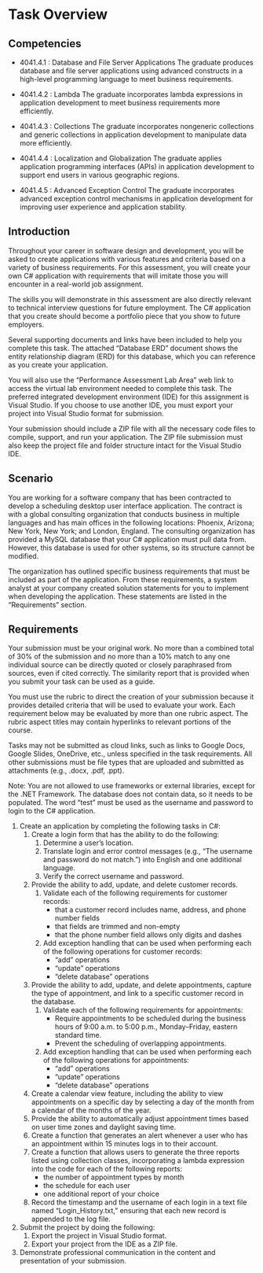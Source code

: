 # Task Overview

## Competencies

- 4041.4.1 : Database and File Server Applications
The graduate produces database and file server applications using advanced constructs in a high-level programming language to meet business requirements.

- 4041.4.2 : Lambda
The graduate incorporates lambda expressions in application development to meet business requirements more efficiently.

- 4041.4.3 : Collections
The graduate incorporates nongeneric collections and generic collections in application development to manipulate data more efficiently.

- 4041.4.4 : Localization and Globalization
The graduate applies application programming interfaces (APIs) in application development to support end users in various geographic regions.

- 4041.4.5 : Advanced Exception Control
The graduate incorporates advanced exception control mechanisms in application development for improving user experience and application stability.

## Introduction

Throughout your career in software design and development, you will be asked to create applications with various features and criteria based on a variety of business requirements. For this assessment, you will create your own C# application with requirements that will imitate those you will encounter in a real-world job assignment.

The skills you will demonstrate in this assessment are also directly relevant to technical interview questions for future employment. The C# application that you create should become a portfolio piece that you show to future employers.

Several supporting documents and links have been included to help you complete this task. The attached “Database ERD” document shows the entity relationship diagram (ERD) for this database, which you can reference as you create your application.

You will also use the “Performance Assessment Lab Area” web link to access the virtual lab environment needed to complete this task. The preferred integrated development environment (IDE) for this assignment is Visual Studio. If you choose to use another IDE, you must export your project into Visual Studio format for submission.

Your submission should include a ZIP file with all the necessary code files to compile, support, and run your application. The ZIP file submission must also keep the project file and folder structure intact for the Visual Studio IDE.

## Scenario

You are working for a software company that has been contracted to develop a scheduling desktop user interface application. The contract is with a global consulting organization that conducts business in multiple languages and has main offices in the following locations: Phoenix, Arizona; New York, New York; and London, England. The consulting organization has provided a MySQL database that your C# application must pull data from. However, this database is used for other systems, so its structure cannot be modified.

The organization has outlined specific business requirements that must be included as part of the application. From these requirements, a system analyst at your company created solution statements for you to implement when developing the application. These statements are listed in the “Requirements” section.

## Requirements

Your submission must be your original work. No more than a combined total of 30% of the submission and no more than a 10% match to any one individual source can be directly quoted or closely paraphrased from sources, even if cited correctly. The similarity report that is provided when you submit your task can be used as a guide.

You must use the rubric to direct the creation of your submission because it provides detailed criteria that will be used to evaluate your work. Each requirement below may be evaluated by more than one rubric aspect. The rubric aspect titles may contain hyperlinks to relevant portions of the course.

Tasks may not be submitted as cloud links, such as links to Google Docs, Google Slides, OneDrive, etc., unless specified in the task requirements. All other submissions must be file types that are uploaded and submitted as attachments (e.g., .docx, .pdf, .ppt).

Note: You are not allowed to use frameworks or external libraries, except for the .NET Framework. The database does not contain data, so it needs to be populated. The word “test” must be used as the username and password to login to the C# application.

1. Create an application by completing the following tasks in C#:
    1. Create a login form that has the ability to do the following:
        1. Determine a user’s location.
        2. Translate login and error control messages (e.g., “The username and password do not match.”) into English and one additional language.
        3. Verify the correct username and password.
    2. Provide the ability to add, update, and delete customer records.
        1. Validate each of the following requirements for customer records:
            - that a customer record includes name, address, and phone number fields
            - that fields are trimmed and non-empty
            - that the phone number field allows only digits and dashes
        2. Add exception handling that can be used when performing each of the following operations for customer records:
            - “add” operations
            - “update” operations
            - “delete database” operations
    3. Provide the ability to add, update, and delete appointments, capture the type of appointment, and link to a specific customer record in the database.
        1. Validate each of the following requirements for appointments:
            - Require appointments to be scheduled during the business hours of 9:00 a.m. to 5:00 p.m., Monday–Friday, eastern standard time.
            - Prevent the scheduling of overlapping appointments.
        2. Add exception handling that can be used when performing each of the following operations for appointments:
            - “add” operations
            - “update” operations
            - “delete database” operations
    4. Create a calendar view feature, including the ability to view appointments on a specific day by selecting a day of the month from a calendar of the months of the year.
    5. Provide the ability to automatically adjust appointment times based on user time zones and daylight saving time.
    6. Create a function that generates an alert whenever a user who has an appointment within 15 minutes logs in to their account.
    7. Create a function that allows users to generate the three reports listed using collection classes, incorporating a lambda expression into the code for each of the following reports:
        - the number of appointment types by month
        - the schedule for each user
        - one additional report of your choice
    8. Record the timestamp and the username of each login in a text file named “Login_History.txt,” ensuring that each new record is appended to the log file.
2. Submit the project by doing the following:
    1. Export the project in Visual Studio format.
    2. Export your project from the IDE as a ZIP file.
3. Demonstrate professional communication in the content and presentation of your submission.
